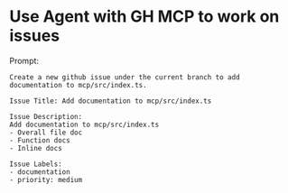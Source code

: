 # Use Agent with GH MCP to work on issues

Prompt:
```
Create a new github issue under the current branch to add documentation to mcp/src/index.ts.

Issue Title: Add documentation to mcp/src/index.ts

Issue Description:
Add documentation to mcp/src/index.ts
- Overall file doc
- Function docs
- Inline docs

Issue Labels:
- documentation
- priority: medium

```